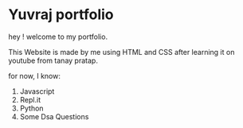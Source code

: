 # Yuvraj portfolio
hey ! welcome to my portfolio. 



This Website is made by me using HTML and CSS after learning it on youtube from tanay pratap.

for now, I know:

1. Javascript
2. Repl.it
3. Python
4. Some Dsa Questions 
